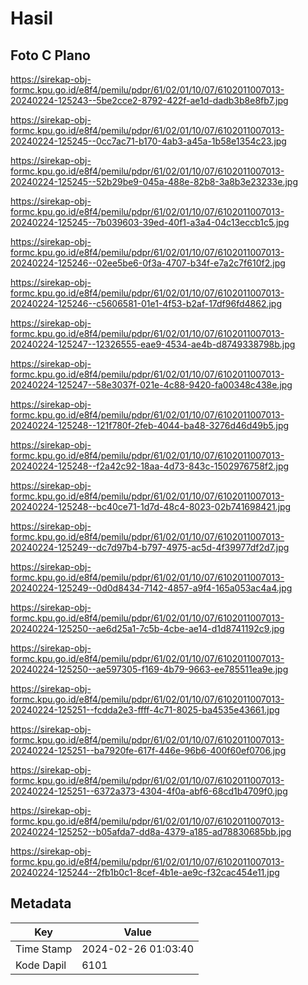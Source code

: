 # Hasil

## Foto C Plano

https://sirekap-obj-formc.kpu.go.id/e8f4/pemilu/pdpr/61/02/01/10/07/6102011007013-20240224-125243--5be2cce2-8792-422f-ae1d-dadb3b8e8fb7.jpg

https://sirekap-obj-formc.kpu.go.id/e8f4/pemilu/pdpr/61/02/01/10/07/6102011007013-20240224-125245--0cc7ac71-b170-4ab3-a45a-1b58e1354c23.jpg

https://sirekap-obj-formc.kpu.go.id/e8f4/pemilu/pdpr/61/02/01/10/07/6102011007013-20240224-125245--52b29be9-045a-488e-82b8-3a8b3e23233e.jpg

https://sirekap-obj-formc.kpu.go.id/e8f4/pemilu/pdpr/61/02/01/10/07/6102011007013-20240224-125245--7b039603-39ed-40f1-a3a4-04c13eccb1c5.jpg

https://sirekap-obj-formc.kpu.go.id/e8f4/pemilu/pdpr/61/02/01/10/07/6102011007013-20240224-125246--02ee5be6-0f3a-4707-b34f-e7a2c7f610f2.jpg

https://sirekap-obj-formc.kpu.go.id/e8f4/pemilu/pdpr/61/02/01/10/07/6102011007013-20240224-125246--c5606581-01e1-4f53-b2af-17df96fd4862.jpg

https://sirekap-obj-formc.kpu.go.id/e8f4/pemilu/pdpr/61/02/01/10/07/6102011007013-20240224-125247--12326555-eae9-4534-ae4b-d8749338798b.jpg

https://sirekap-obj-formc.kpu.go.id/e8f4/pemilu/pdpr/61/02/01/10/07/6102011007013-20240224-125247--58e3037f-021e-4c88-9420-fa00348c438e.jpg

https://sirekap-obj-formc.kpu.go.id/e8f4/pemilu/pdpr/61/02/01/10/07/6102011007013-20240224-125248--121f780f-2feb-4044-ba48-3276d46d49b5.jpg

https://sirekap-obj-formc.kpu.go.id/e8f4/pemilu/pdpr/61/02/01/10/07/6102011007013-20240224-125248--f2a42c92-18aa-4d73-843c-1502976758f2.jpg

https://sirekap-obj-formc.kpu.go.id/e8f4/pemilu/pdpr/61/02/01/10/07/6102011007013-20240224-125248--bc40ce71-1d7d-48c4-8023-02b741698421.jpg

https://sirekap-obj-formc.kpu.go.id/e8f4/pemilu/pdpr/61/02/01/10/07/6102011007013-20240224-125249--dc7d97b4-b797-4975-ac5d-4f39977df2d7.jpg

https://sirekap-obj-formc.kpu.go.id/e8f4/pemilu/pdpr/61/02/01/10/07/6102011007013-20240224-125249--0d0d8434-7142-4857-a9f4-165a053ac4a4.jpg

https://sirekap-obj-formc.kpu.go.id/e8f4/pemilu/pdpr/61/02/01/10/07/6102011007013-20240224-125250--ae6d25a1-7c5b-4cbe-ae14-d1d8741192c9.jpg

https://sirekap-obj-formc.kpu.go.id/e8f4/pemilu/pdpr/61/02/01/10/07/6102011007013-20240224-125250--ae597305-f169-4b79-9663-ee785511ea9e.jpg

https://sirekap-obj-formc.kpu.go.id/e8f4/pemilu/pdpr/61/02/01/10/07/6102011007013-20240224-125251--fcdda2e3-ffff-4c71-8025-ba4535e43661.jpg

https://sirekap-obj-formc.kpu.go.id/e8f4/pemilu/pdpr/61/02/01/10/07/6102011007013-20240224-125251--ba7920fe-617f-446e-96b6-400f60ef0706.jpg

https://sirekap-obj-formc.kpu.go.id/e8f4/pemilu/pdpr/61/02/01/10/07/6102011007013-20240224-125251--6372a373-4304-4f0a-abf6-68cd1b4709f0.jpg

https://sirekap-obj-formc.kpu.go.id/e8f4/pemilu/pdpr/61/02/01/10/07/6102011007013-20240224-125252--b05afda7-dd8a-4379-a185-ad78830685bb.jpg

https://sirekap-obj-formc.kpu.go.id/e8f4/pemilu/pdpr/61/02/01/10/07/6102011007013-20240224-125244--2fb1b0c1-8cef-4b1e-ae9c-f32cac454e11.jpg


## Metadata

| Key        | Value               |
| ---------- | ------------------- |
| Time Stamp | 2024-02-26 01:03:40 |
| Kode Dapil | 6101                |



